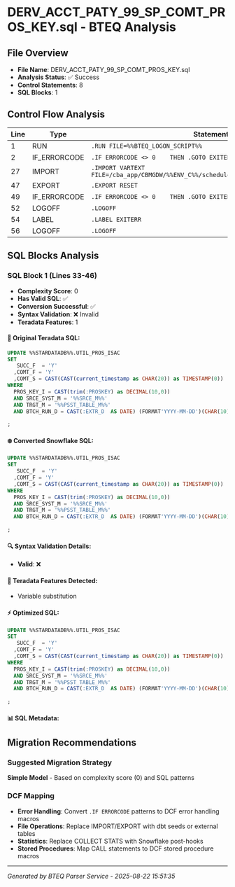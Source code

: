 # DERV_ACCT_PATY_99_SP_COMT_PROS_KEY.sql - BTEQ Analysis

## File Overview
- **File Name**: DERV_ACCT_PATY_99_SP_COMT_PROS_KEY.sql
- **Analysis Status**: ✅ Success
- **Control Statements**: 8
- **SQL Blocks**: 1

## Control Flow Analysis

| Line | Type | Statement |
|------|------|-----------|
| 1 | RUN | `.RUN FILE=%%BTEQ_LOGON_SCRIPT%%` |
| 2 | IF_ERRORCODE | `.IF ERRORCODE <> 0    THEN .GOTO EXITERR` |
| 27 | IMPORT | `.IMPORT VARTEXT FILE=/cba_app/CBMGDW/%%ENV_C%%/schedule/%%STRM_C%%_PROS_KEY_DATE...` |
| 47 | EXPORT | `.EXPORT RESET` |
| 49 | IF_ERRORCODE | `.IF ERRORCODE <> 0    THEN .GOTO EXITERR` |
| 52 | LOGOFF | `.LOGOFF` |
| 54 | LABEL | `.LABEL EXITERR` |
| 56 | LOGOFF | `.LOGOFF` |

## SQL Blocks Analysis

### SQL Block 1 (Lines 33-46)
- **Complexity Score**: 0
- **Has Valid SQL**: ✅
- **Conversion Successful**: ✅
- **Syntax Validation**: ❌ Invalid
- **Teradata Features**: 1

#### 📝 Original Teradata SQL:
```sql
UPDATE %%STARDATADB%%.UTIL_PROS_ISAC           
SET
   SUCC_F  = 'Y'
  ,COMT_F = 'Y'
  ,COMT_S = CAST(CAST(current_timestamp as CHAR(20)) as TIMESTAMP(0))
WHERE
  PROS_KEY_I = CAST(trim(:PROSKEY) as DECIMAL(10,0)) 
  AND SRCE_SYST_M = '%%SRCE_M%%'
  AND TRGT_M = '%%PSST_TABLE_M%%'
  AND BTCH_RUN_D = CAST(:EXTR_D  AS DATE) (FORMAT'YYYY-MM-DD')(CHAR(10))
  
;
```

#### ❄️ Converted Snowflake SQL:
```sql
UPDATE %%STARDATADB%%.UTIL_PROS_ISAC           
SET
   SUCC_F  = 'Y'
  ,COMT_F = 'Y'
  ,COMT_S = CAST(CAST(current_timestamp as CHAR(20)) as TIMESTAMP(0))
WHERE
  PROS_KEY_I = CAST(trim(:PROSKEY) as DECIMAL(10,0)) 
  AND SRCE_SYST_M = '%%SRCE_M%%'
  AND TRGT_M = '%%PSST_TABLE_M%%'
  AND BTCH_RUN_D = CAST(:EXTR_D  AS DATE) (FORMAT'YYYY-MM-DD')(CHAR(10))
  
;
```

#### 🔍 Syntax Validation Details:
- **Valid**: ❌

#### 🎯 Teradata Features Detected:
- Variable substitution

#### ⚡ Optimized SQL:
```sql
UPDATE %%STARDATADB%%.UTIL_PROS_ISAC           
SET
   SUCC_F  = 'Y'
  ,COMT_F = 'Y'
  ,COMT_S = CAST(CAST(current_timestamp as CHAR(20)) as TIMESTAMP(0))
WHERE
  PROS_KEY_I = CAST(trim(:PROSKEY) as DECIMAL(10,0)) 
  AND SRCE_SYST_M = '%%SRCE_M%%'
  AND TRGT_M = '%%PSST_TABLE_M%%'
  AND BTCH_RUN_D = CAST(:EXTR_D  AS DATE) (FORMAT'YYYY-MM-DD')(CHAR(10))
  
;
```

#### 📊 SQL Metadata:

## Migration Recommendations

### Suggested Migration Strategy
**Simple Model** - Based on complexity score (0) and SQL patterns

### DCF Mapping
- **Error Handling**: Convert `.IF ERRORCODE` patterns to DCF error handling macros
- **File Operations**: Replace IMPORT/EXPORT with dbt seeds or external tables
- **Statistics**: Replace COLLECT STATS with Snowflake post-hooks
- **Stored Procedures**: Map CALL statements to DCF stored procedure macros

---

*Generated by BTEQ Parser Service - 2025-08-22 15:51:35*
